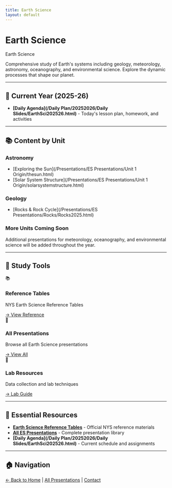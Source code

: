 ```yaml
---
title: Earth Science
layout: default
---
```


# Earth Science

<span class="course-badge badge-earth">Earth Science</span>

Comprehensive study of Earth's systems including geology, meteorology, astronomy, oceanography, and environmental science. Explore the dynamic processes that shape our planet.

---

## 📅 Current Year (2025-26)

- **[Daily Agenda](/Daily Plan/20252026/Daily Slides/EarthSci202526.html)** - Today's lesson plan, homework, and activities

---

## 📚 Content by Unit

### Astronomy
- [Exploring the Sun](/Presentations/ES Presentations/Unit 1 Origin/thesun.html)
- [Solar System Structure](/Presentations/ES Presentations/Unit 1 Origin/solarsystemstructure.html)

### Geology
- [Rocks & Rock Cycle](/Presentations/ES Presentations/Rocks/Rocks2025.html)

### More Units Coming Soon
Additional presentations for meteorology, oceanography, and environmental science will be added throughout the year.

---

## 🎯 Study Tools

<div class="card-grid">

  <div class="content-card">
    <div class="card-icon">📚</div>
    <h3 class="card-title">Reference Tables</h3>
    <p class="card-description">NYS Earth Science Reference Tables</p>
    <div class="card-links">
      <a href="/earthscienceref.html" class="card-link">→ View Reference</a>
    </div>
  </div>

  <div class="content-card">
    <div class="card-icon">📖</div>
    <h3 class="card-title">All Presentations</h3>
    <p class="card-description">Browse all Earth Science presentations</p>
    <div class="card-links">
      <a href="/presindex.html#earth-science" class="card-link">→ View All</a>
    </div>
  </div>

  <div class="content-card">
    <div class="card-icon">🔬</div>
    <h3 class="card-title">Lab Resources</h3>
    <p class="card-description">Data collection and lab techniques</p>
    <div class="card-links">
      <a href="/AP Resource Pages/datacollection.html" class="card-link">→ Lab Guide</a>
    </div>
  </div>

</div>

---

## 📖 Essential Resources

- **[Earth Science Reference Tables](/earthscienceref.html)** - Official NYS reference materials
- **[All ES Presentations](/presindex.html#earth-science)** - Complete presentation library
- **[Daily Agenda](/Daily Plan/20252026/Daily Slides/EarthSci202526.html)** - Current schedule and assignments

---

## 🏠 Navigation

[← Back to Home](/) | [All Presentations](/presindex.html) | [Contact](/contact.html)
